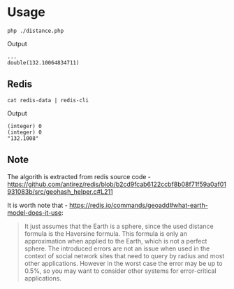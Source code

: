 # Usage

```
php ./distance.php
```
Output
```
...
double(132.10064834711)
```


## Redis

```
cat redis-data | redis-cli
```

Output
```
(integer) 0
(integer) 0
"132.1008"
```

## Note
The algorith is extracted from redis source code - https://github.com/antirez/redis/blob/b2cd9fcab6122ccbf8b08f71f59a0af01931083b/src/geohash_helper.c#L211

It is worth note that - https://redis.io/commands/geoadd#what-earth-model-does-it-use:
>It just assumes that the Earth is a sphere, since the used distance formula is the Haversine formula. This formula is only an approximation when applied to the Earth, which is not a perfect sphere. The introduced errors are not an issue when used in the context of social network sites that need to query by radius and most other applications. However in the worst case the error may be up to 0.5%, so you may want to consider other systems for error-critical applications.